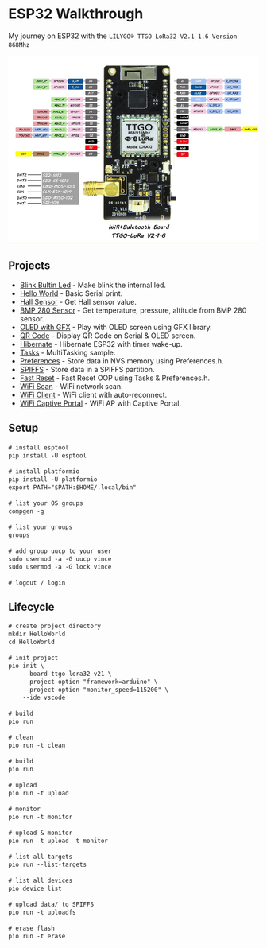 # ESP32 Walkthrough

My journey on ESP32 with the `LILYGO® TTGO LoRa32 V2.1 1.6 Version 868Mhz`

![board pinout](./assets/ttgo.lora.v2.1.1.6.jpg "TTGO LoRa32 V2.1 1.6 Pinout")

## Projects

* [Blink Bultin Led](./BlinkBultinLed) - Make blink the internal led.
* [Hello World](./HelloWorld) - Basic Serial print.
* [Hall Sensor](./HallSensor) - Get Hall sensor value.
* [BMP 280 Sensor](./BMP280Sensor) - Get temperature, pressure, altitude from BMP 280 sensor.
* [OLED with GFX](./OLEDwithGFX) - Play with OLED screen using GFX library.
* [QR Code](./QRCode) - Display QR Code on Serial & OLED screen.
* [Hibernate](./Hibernate) - Hibernate ESP32 with timer wake-up.
* [Tasks](./Tasks) - MultiTasking sample.
* [Preferences](./Preferences) - Store data in NVS memory using Preferences.h.
* [SPIFFS](./SPIFFS) - Store data in a SPIFFS partition.
* [Fast Reset](./FastReset) - Fast Reset OOP using Tasks & Preferences.h.
* [WiFi Scan](./WiFiScan) - WiFi network scan.
* [WiFi Client](./WiFiClient) - WiFi client with auto-reconnect.
* [WiFi Captive Portal](./WiFiCaptivePortal) - WiFi AP with Captive Portal.
  

## Setup

    # install esptool
    pip install -U esptool

    # install platformio
    pip install -U platformio
    export PATH="$PATH:$HOME/.local/bin"
    
    # list your OS groups
    compgen -g

    # list your groups
    groups

    # add group uucp to your user
    sudo usermod -a -G uucp vince  
    sudo usermod -a -G lock vince  

    # logout / login


## Lifecycle

    # create project directory
    mkdir HelloWorld
    cd HelloWorld
    
    # init project
    pio init \
        --board ttgo-lora32-v21 \
        --project-option "framework=arduino" \
        --project-option "monitor_speed=115200" \
        --ide vscode
    
    # build
    pio run

    # clean
    pio run -t clean

    # build
    pio run

    # upload
    pio run -t upload
    
    # monitor
    pio run -t monitor

    # upload & monitor
    pio run -t upload -t monitor
    
    # list all targets
    pio run --list-targets
    
    # list all devices
    pio device list

    # upload data/ to SPIFFS
    pio run -t uploadfs

    # erase flash
    pio run -t erase
